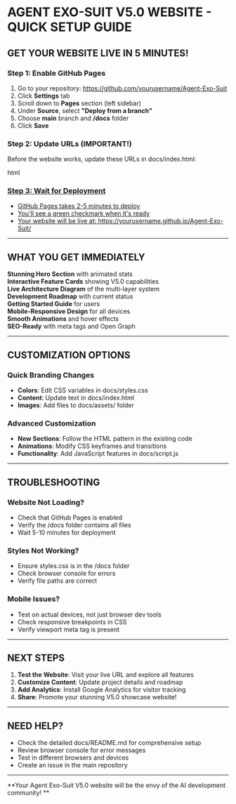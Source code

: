 #  AGENT EXO-SUIT V5.0 WEBSITE - QUICK SETUP GUIDE

##  **GET YOUR WEBSITE LIVE IN 5 MINUTES!**

### **Step 1: Enable GitHub Pages**
1. Go to your repository: https://github.com/yourusername/Agent-Exo-Suit
2. Click **Settings** tab
3. Scroll down to **Pages** section (left sidebar)
4. Under **Source**, select **"Deploy from a branch"**
5. Choose **main** branch and **/docs** folder
6. Click **Save**

### **Step 2: Update URLs (IMPORTANT!)**
Before the website works, update these URLs in docs/index.html:

html
<!-- Replace 'yourusername' with your actual GitHub username -->
<meta property="og:url" content="https://yourusername.github.io/Agent-Exo-Suit/">
<meta property="twitter:url" content="https://yourusername.github.io/Agent-Exo-Suit/">
<a href="https://github.com/yourusername/Agent-Exo-Suit" target="_blank">


### **Step 3: Wait for Deployment**
- GitHub Pages takes 2-5 minutes to deploy
- You'll see a green checkmark when it's ready
- Your website will be live at: https://yourusername.github.io/Agent-Exo-Suit/

---

##  **WHAT YOU GET IMMEDIATELY**

 **Stunning Hero Section** with animated stats  
 **Interactive Feature Cards** showing V5.0 capabilities  
 **Live Architecture Diagram** of the multi-layer system  
 **Development Roadmap** with current status  
 **Getting Started Guide** for users  
 **Mobile-Responsive Design** for all devices  
 **Smooth Animations** and hover effects  
 **SEO-Ready** with meta tags and Open Graph  

---

##  **CUSTOMIZATION OPTIONS**

### **Quick Branding Changes**
- **Colors**: Edit CSS variables in docs/styles.css
- **Content**: Update text in docs/index.html
- **Images**: Add files to docs/assets/ folder

### **Advanced Customization**
- **New Sections**: Follow the HTML pattern in the existing code
- **Animations**: Modify CSS keyframes and transitions
- **Functionality**: Add JavaScript features in docs/script.js

---

##  **TROUBLESHOOTING**

### **Website Not Loading?**
- Check that GitHub Pages is enabled
- Verify the /docs folder contains all files
- Wait 5-10 minutes for deployment

### **Styles Not Working?**
- Ensure styles.css is in the /docs folder
- Check browser console for errors
- Verify file paths are correct

### **Mobile Issues?**
- Test on actual devices, not just browser dev tools
- Check responsive breakpoints in CSS
- Verify viewport meta tag is present

---

##  **NEXT STEPS**

1. **Test the Website**: Visit your live URL and explore all features
2. **Customize Content**: Update project details and roadmap
3. **Add Analytics**: Install Google Analytics for visitor tracking
4. **Share**: Promote your stunning V5.0 showcase website!

---

##  **NEED HELP?**

- Check the detailed docs/README.md for comprehensive setup
- Review browser console for error messages
- Test in different browsers and devices
- Create an issue in the main repository

---

**Your Agent Exo-Suit V5.0 website will be the envy of the AI development community! **
